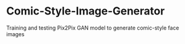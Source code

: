 # Comic-Style-Image-Generator
Training and testing Pix2Pix GAN model to generate comic-style face images
